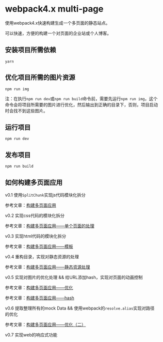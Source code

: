# webpack4.x multi-page

使用webpack4.x快速构建生成一个多页面的静态站点。

可以快速，方便的构建一个对页面的企业站或个人博客。

## 安装项目所需依赖

```
yarn
```

## 优化项目所需的图片资源

```
npm run img
```

注：在执行`npm run dev`或`npm run build`命令前，需要先运行`npm run img`，这个命令会将项目所需要的图片进行优化，然后输出到正确的目录下，否则，项目启动时会找不到这些图片。

## 运行项目

```
npm run dev
```

## 发布项目

```
npm run build
```

## 如何构建多页面应用

v0.1 使用`SplitChunk`实现js代码模块化拆分

参考文章：[构建多页面应用](https://github.com/lvzhenbang/webpack-learning/tree/master/doc/two/multi-page.md)

v0.2 实现css代码的模块化拆分

参考文章：[构建多页面应用——单个页面的处理](https://github.com/lvzhenbang/webpack-learning/tree/master/doc/two/multi-page-single-page.md)

v0.3 实现html代码的模块化拆分

参考文章：[构建多页面应用——模板](https://github.com/lvzhenbang/webpack-learning/tree/master/doc/two/multi-page-template.md)

v0.4 重构目录，实现对静态资源的处理

参考文章：[构建多页面应用——静态资源处理](https://github.com/lvzhenbang/webpack-learning/tree/master/doc/two/multi-page-img-category.md)

v0.5 实现对图片的优化处理 && 给URL添加hash，实现对页面的动画控制

参考文章：[构建多页面应用——优化](https://github.com/lvzhenbang/webpack-learning/tree/master/doc/two/multi-page-img-category.md)

参考文章：[构建多页面应用——hash](https://github.com/lvzhenbang/webpack-learning/tree/master/doc/two/multi-page-hash.md)

v0.6 提取整理所有的mock Data && 使用webpack的`resolve.alias`实现对路径的优化

参考文章：[构建多页面应用——优化（二）](https://github.com/lvzhenbang/webpack-learning/tree/master/doc/two/multi-page-mockdata.md)

v0.7 实现web的响应式功能
